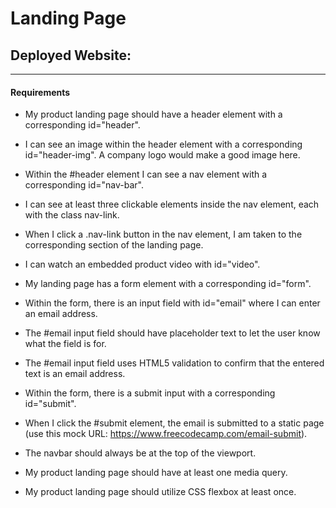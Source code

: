 # Landing Page

## Deployed Website:

***

#### Requirements
- My product landing page should have a header element with a corresponding id="header".

- I can see an image within the header element with a corresponding id="header-img". A company logo would make a good image here.

- Within the #header element I can see a nav element with a corresponding id="nav-bar".

- I can see at least three clickable elements inside the nav element, each with the class nav-link.

- When I click a .nav-link button in the nav element, I am taken to the corresponding section of the landing page.

- I can watch an embedded product video with id="video".

- My landing page has a form element with a corresponding id="form".

- Within the form, there is an input field with id="email" where I can enter an email address.

- The #email input field should have placeholder text to let the user know what the field is for.

- The #email input field uses HTML5 validation to confirm that the entered text is an email address.

- Within the form, there is a submit input with a corresponding id="submit".

- When I click the #submit element, the email is submitted to a static page (use this mock URL: https://www.freecodecamp.com/email-submit).

- The navbar should always be at the top of the viewport.

- My product landing page should have at least one media query.

- My product landing page should utilize CSS flexbox at least once.
